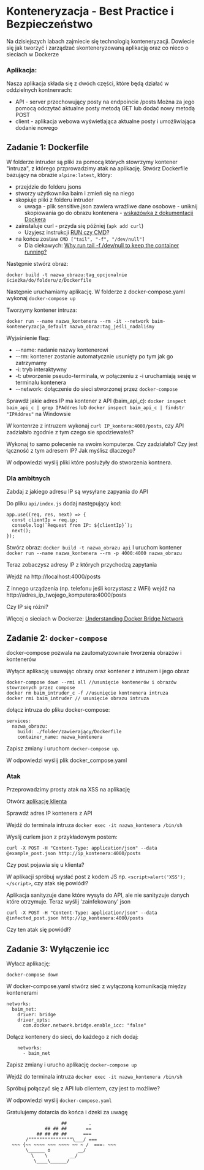 # Konteneryzacja - Best Practice i Bezpieczeństwo
Na dzisiejszych labach zajmiecie się technologią konteneryzacji. Dowiecie się jak tworzyć i zarządzać skonteneryzowaną aplikacją oraz co nieco o sieciach w Dockerze

### Aplikacja:

Nasza aplikacja składa się z dwóch części, które będą działać w oddzielnych kontnenrach:
* API - server przechowujący posty na endpoincie /posts Można za jego pomocą odczytać aktualne posty metodą GET lub dodać nowy metodą POST
* client - aplikacja webowa wyświetlająca aktualne posty i umożliwiająca dodanie nowego

## Zadanie 1: Dockerfile

W folderze intruder są pliki za pomocą których stowrzymy kontener "intruza", z którego przprowadzimy atak na aplikację. Stwórz Dockerfile bazujący na obrazie `alpine:latest`, który:
* przejdzie do folderu jsons
* stworzy użytkownika baim i zmień się na niego
* skopiuje pliki z folderu intruder
    - uwaga - plik sensitive.json zawiera wrażliwe dane osobowe - uniknij skopiowania go do obrazu kontenera - [wskazówka z dokumentacji Dockera](https://docs.docker.com/build/building/context/#dockerignore-files)
* zainstaluje curl - przyda się później (`apk add curl`)
    - Uzyjesz instrukcji [RUN czy CMD](https://betterstack.com/community/questions/difference-between-run-and-cmd-in-dockerfile/)?
* na końcu zostaw `CMD ["tail", "-f", "/dev/null"]`
    - Dla ciekawych: [Why run tail -f /dev/null to keep the container running?](https://github.com/docker/getting-started/issues/201)

Następnie stwórz obraz: 

`docker build -t nazwa_obrazu:tag_opcjonalnie ścieżka/do/folderu/z/Dockerfile`

Następnie uruchamiamy aplikację. W folderze z docker-compose.yaml wykonaj `docker-compose up`

Tworzymy kontener intruza:

`docker run --name nazwa_kontenera --rm -it --network baim-konteneryzacja_default nazwa_obraz:tag_jeśli_nadaliśmy`

Wyjaśnienie flag:
* --name: nadanie nazwy kontenerowi
* --rm: kontener zostanie automatycznie usunięty po tym jak go zatrzymamy
* -i: tryb interaktywny
* -t: utworzenie pseudo-terminala, w połączeniu z -i uruchamiają sesję w terminalu kontenera
* --network: dołączenie do sieci stworzonej przez `docker-compose`


Sprawdź jakie adres IP ma kontener z API (baim_api_c): 
`docker inspect baim_api_c | grep IPAddres` lub `docker inspect baim_api_c | findstr "IPAddres"` na Windowsie

W kontenrze z intruzem wykonaj `curl IP_kontera:4000/posts`, czy API zadziałało zgodnie z tym czego sie spodziewałeś?

Wykonaj to samo polecenie na swoim komputerze. Czy zadziałało? Czy jest łączność z tym adresem IP? Jak myślisz dlaczego?

W odpowiedzi wyślij pliki które posłużyły do stworzenia kontnera.

### Dla ambitnych

Zabdaj z jakiego adresu IP są wysyłane zapyania do API

Do pliku `api/index.js` dodaj następujący kod:
```
app.use((req, res, next) => {
  const clientIp = req.ip;
  console.log(`Request from IP: ${clientIp}`);
  next();
});
```

Stwórz obraz: `docker build -t nazwa_obrazu api`
I uruchom kontener `docker run --name nazwa_kontenera --rm -p 4000:4000 nazwa_obrazu`

Teraz zobaczysz adresy IP z których przychodzą zapytania

Wejdź na http://localhost:4000/posts

Z innego urządzenia (np. telefonu jeśli korzystasz z WiFi) wejdź na http://adres_ip_twojego_komputera:4000/posts

Czy IP się różni?

Więcej o sieciach w Dockerze: [Understanding Docker Bridge Network](https://medium.com/@augustineozor/understanding-docker-bridge-network-6e499da50f65)

## Zadanie 2: `docker-compose`

docker-compose pozwala na zautomatyzownaie tworzenia obrazów i kontenerów

Wyłącz aplikację usuwając obrazy  oraz kontener z intruzem i jego obraz
```
docker-compose down --rmi all //usunięcie kontenerów i obrazów stowrzonych przez compose
docker rm baim_intruder_c -f //usunięcie kontnenera intruza
docker rmi baim_intruder // usunięcie obrazu intruza
```

dołącz intruza do pliku docker-compose:
```
services:
  nazwa_obrazu:
    build: ./folder/zawierający/Dockerfile
    container_name: nazwa_kontenera
```

Zapisz zmiany i uruchom `docker-compose up`.

W odpowiedzi wyślij plik docker_compose.yaml

### Atak

Przeprowadzimy prosty atak na XSS na aplikację

Otwórz [aplikację klienta](http://localhost:3000)

Sprawdź adres IP kontenera z API

Wejdź do terminala intruza `docker exec -it nazwa_kontenera /bin/sh`

Wyslij curlem json z przykładowym postem:

`curl -X POST -H "Content-Type: application/json" --data @example_post.json http://ip_kontenera:4000/posts`

Czy post pojawia się u klienta?

W aplikacji spróbuj wysłać post z kodem JS np. `<script>alert('XSS');</script>`, czy atak się powiódł?

Aplikacja sanityzuje dane które wysyła do API, ale nie sanityzuje danych które otrzymuje. Teraz wyślij 'zainfekowany' json

`curl -X POST -H "Content-Type: application/json" --data @infected_post.json http://ip_kontenera:4000/posts`

Czy ten atak się powiódł?

## Zadanie 3: Wyłączenie icc

Wyłacz aplikację: 

`docker-compose down`

W docker-compose.yaml stwórz sieć z wyłączoną komunikacją między kontenerami
```
networks:
  baim_net:
    driver: bridge
    driver_opts:
      com.docker.network.bridge.enable_icc: "false"
```
Dołącz kontenery do sieci, do każdego z nich dodaj:
```
    networks:
      - baim_net
```

Zapisz zmiany i urucho aplikację `docker-compose up`

Wejdź do terminala intruza `docker exec -it nazwa_kontenera /bin/sh`

Spróbuj połączyć się z API lub clientem, czy jest to możliwe?

W odpowiedzi wyślij `docker-compose.yaml`

Gratulujemy dotarcia do końca i dzeki za uwagę

```
                    ##        .            
              ## ## ##       ==            
           ## ## ## ##      ===            
       /""""""""""""""""\___/ ===        
  ~~~ {~~ ~~~~ ~~~ ~~~~ ~~ ~ /  ===- ~~~   
       \______ o          __/            
         \    \        __/             
          \____\______/                
```